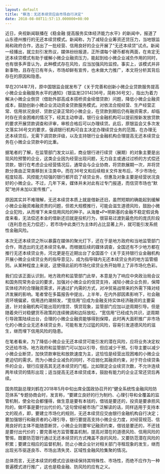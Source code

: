 ```yaml
---
layout: default
title: "蔡浩：无还本续贷应由市场自行决定"
date: 2018-08-08T11:57:13.000000+08:00
---
```


近日，央视新闻联播在《稳金融 提高服务实体经济能力水平》的新闻中，报道了山东德州推行的无还本续贷模式。新闻称，为了减轻企业筹资还贷压力，当地银监局和政府合作，选出了一批经营、信用良好的企业开展了“无还本续贷”试点。新闻一经播出，就立刻引发热议，媒体纷纷报道，正所谓每个硬币都有两面，在肯定无还本续贷模式有助于缓解小微企业融资压力，能起到给小微企业减负作用的同时，也有很多声音认为，此种模式存在风险，应当加强风险监控。事实上，该模式并非新事物，且存在已有年头，市场却鲜有宣传，也未做大力推广，本文将分析其背后存在的原因和隐患。

早在2014年7月，原中国银监会就发布了《关于完善和创新小微企业贷款服务提高小微企业金融服务水平的通知》（银监发[2014]36号，简称36号文），指出为着力解决小微企业倒贷（借助外部高成本搭桥资金续借贷款）问题，降低小微企业融资成本，鼓励创新小微企业流动资金贷款服务模式。对依法合规经营、生产经营正常、信用状况良好、贷款记录正常的小微企业，在贷款到期后仍有融资需求，却临时存在资金困难的情况下，经其主动申请，银行业金融机构可以提前按新发放贷款的要求开展贷款调查和评审，审核合格后可以办理续贷。此后，原银监会又多次发文落实36号文的要求，强调银行机构可自主决定办理续贷业务的范围，在办理无还本续贷后，无需下调贷款评级，以及支持银行业金融机构合理提高无还本续贷业务在小微企业贷款中的比重。

据笔者的了解，在监管部门发文以前，商业银行进行续贷（展期）的对象主要是出现风险预警的企业，这类企业因为经营出现问题，无力自主或通过过桥的方式偿还贷款，银行在考虑企业经营情况后，通常会与企业协商，将贷款展期一次，并将贷款分类由正常类移到关注类中。而在36号文和后续相关文件发布后，不少市场化程度较高、风控能力较强的银行都开启了续贷业务，但惠及对象主要是经营状况良好的小微企业。不过，几年下来，媒体并未对此有过专门报道，而信贷市场也“默契”地并未加以宣传推广。

原因其实并不难理解，无还本续贷本质上就是借新还旧，虽然短期的确能起到缓解小微企业融资难融资贵的问题，但若大规模推行，可能会滋生道德风险，鼓励小微企业犯险，从而埋下未来信用风险的种子。从海曼•P•明斯基的金融不稳定假说角度来看，无法偿还本金的借新还旧就是投机行为，很容易过渡到最危险的庞氏阶段（连利息也无力偿还），若市场中此类行为主体的占比显著上升，就可能引发系统性金融风险。

本次无还本续贷之所以暴露在媒体的聚光灯下，还在于是地方政府和当地监管部门合作，筛选出的无还本续贷名单。而根据后续的媒体调查，全国还有不少地方都在推行无还本续贷业务，河北更是在近期出台了全国首个《关于支持银行业金融机构开展小微企业续贷业务的指导意见》，成为指导辖内无还本续贷业务的地方监管细则。从某种程度上来说，这使得此前的市场化续贷业务开始带上了非市场化色彩。

我们应该正面认识到，地方政府和监管部门此举，本意是为了响应中央政治局会议和国务院常务会议的要求，加强对小微企业的信贷支持，减轻小微企业负担，保障实体经济的合理融资需求，并通过扩内需的方式，对冲贸易战带来的外需下降对经济发展的影响。笔者曾在多篇报告中提出，上半年，在内外部因素影响下，社会融资环境偏紧，信用违约潮频发，“宽信用”应成为金融支持实体经济融资的主要渠道，针对金融机构可能出现的惜贷、慎贷现象，监管部门应加以逆周期引导。但是随着央行对稳健货币政策的连续微调和边际放松，“宽信用”已经成为共识，逆周期引导政策陆续出台，合理的小微企业融资能够得到保障，此时再大面积推广非市场化的小微企业无还本续贷业务，可能有发力过猛的风险，容易引发道德风险的滋生，继而埋下信用风险的隐患。

在笔者看来，为了降低小微企业无还本续贷可能引发的潜在风险，应将业务决定权交还给市场，地方政府和监管部门可以加以引导，但应减少干预。引导主要以减少小微企业断贷，加快贷款审批和放款速度为主，这恰恰是经营出现困难的小微企业更迫切的需求。而为小微企业减负的同时，不应弱化其融资约束，对于符合续贷条件的企业，银行应提高其无还本续贷的门槛，比如限定企业续贷次数，不允许连续两年续贷的情形出现；适当提高无还本续贷成本，鼓励有能力的企业正常还贷后再续。

国务院副总理刘鹤在2018年5月中旬出席全国政协召开的“健全系统性金融风险防范体系”专题协商会时，发言称，“要建立良好的行为制约、心理引导和全覆盖的监管机制，使全社会都懂得，做生意是要有本钱的，借钱是要还的，投资是要承担风险的，做坏事是要付出代价的。”这句曾经被市场广泛解读的话，同样适用于支持本文的观点，即，要建立市场化的规则，无还本续贷应交由银行金融机构自行决定；要加强银行和融资者的心理引导，银行要提高支持小微企业力度，对经营规范、信用良好的主体不能随意断贷，小微企业则要牢记融资约束，借钱是要还的，不还钱是要付出代价的；要完善地方监管覆盖机制，提高对潜在的道德风险、信用风险的警惕，既要防范银行通过无还本续贷的方式掩盖不良的风险，又要防范潜在风险的积累；要建立相应的监督机制，防止小微企业针对相关部门寻租现象的发生，继而出现劣币驱逐良币、市场出清失灵、区域性金融风险集聚的情况。

总体而言，无还本续贷的模式应该继续保持其特殊性、市场性，而绝不应作为一种普遍模式进行推广，这也是稳金融、防风险的应有之义。


